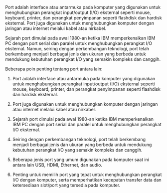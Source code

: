 Port adalah interface atau antarmuka pada komputer yang digunakan untuk menghubungkan perangkat input/output (I/O) eksternal seperti mouse, keyboard, printer, dan perangkat penyimpanan seperti flashdisk dan hardisk eksternal. Port juga digunakan untuk menghubungkan komputer dengan jaringan atau internet melalui kabel atau nirkabel.

Sejarah port dimulai pada awal 1980-an ketika IBM memperkenalkan IBM PC dengan port serial dan paralel untuk menghubungkan perangkat I/O eksternal. Namun, seiring dengan perkembangan teknologi, port telah berkembang menjadi berbagai jenis dan ukuran yang berbeda untuk mendukung kebutuhan perangkat I/O yang semakin kompleks dan canggih.

Beberapa poin penting tentang port antara lain:

1.  Port adalah interface atau antarmuka pada komputer yang digunakan untuk menghubungkan perangkat input/output (I/O) eksternal seperti mouse, keyboard, printer, dan perangkat penyimpanan seperti flashdisk dan hardisk eksternal.
    
2.  Port juga digunakan untuk menghubungkan komputer dengan jaringan atau internet melalui kabel atau nirkabel.
    
3.  Sejarah port dimulai pada awal 1980-an ketika IBM memperkenalkan IBM PC dengan port serial dan paralel untuk menghubungkan perangkat I/O eksternal.
    
4.  Seiring dengan perkembangan teknologi, port telah berkembang menjadi berbagai jenis dan ukuran yang berbeda untuk mendukung kebutuhan perangkat I/O yang semakin kompleks dan canggih.
    
5.  Beberapa jenis port yang umum digunakan pada komputer saat ini antara lain USB, HDMI, Ethernet, dan audio.
    
6.  Penting untuk memilih port yang tepat untuk menghubungkan perangkat I/O dengan komputer, serta memperhatikan kecepatan transfer data dan ketersediaan slot/port yang tersedia pada komputer.